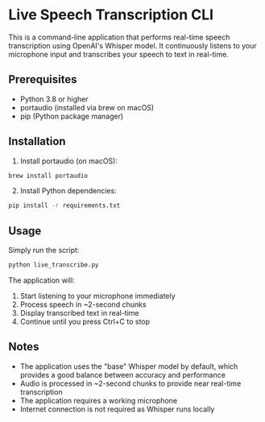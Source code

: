 # Live Speech Transcription CLI

This is a command-line application that performs real-time speech transcription using OpenAI's Whisper model. It continuously listens to your microphone input and transcribes your speech to text in real-time.

## Prerequisites

- Python 3.8 or higher
- portaudio (installed via brew on macOS)
- pip (Python package manager)

## Installation

1. Install portaudio (on macOS):
```bash
brew install portaudio
```

2. Install Python dependencies:
```bash
pip install -r requirements.txt
```

## Usage

Simply run the script:
```bash
python live_transcribe.py
```

The application will:
1. Start listening to your microphone immediately
2. Process speech in ~2-second chunks
3. Display transcribed text in real-time
4. Continue until you press Ctrl+C to stop

## Notes

- The application uses the "base" Whisper model by default, which provides a good balance between accuracy and performance
- Audio is processed in ~2-second chunks to provide near real-time transcription
- The application requires a working microphone
- Internet connection is not required as Whisper runs locally
